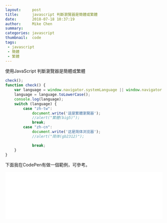 ```yaml
---
layout:     post
title:      javascript 判斷瀏覽器是簡體或繁體
date:       2018-07-18 10:37:19
author:     Mike Chen
summary:    
categories: javascript
thumbnail:  code
tags:
 - javascript
 - 簡體
 - 繁體
---
```


使用JavaScript 判斷瀏覽器是簡體或繁體

```javascript
check();
function check() {
    var language = window.navigator.systemLanguage || window.navigator.language;
    language = language.toLowerCase();
    console.log(language);
    switch (language) {
        case "zh-tw":
            document.write('這是繁體瀏覽器');
            //alert("繁體(big5)");
            break;
        case "zh-cn":
            document.write('这是简体浏览器');
            //alert("简体(gb2312)");

            break;
    }
}
```

下面我在CodePen有做一個範例，可參考。

<div class="iframe-rwd">
    <iframe scrolling='no' title='判斷瀏覽器簡繁體' src='//codepen.io/mikechen2017/embed/wxWxLx/?height=265&theme-id=0&default-tab=js,result&embed-version=2' frameborder='no' allowtransparency='true' allowfullscreen='true' style='width: 100%;'>See the Pen <a href='https://codepen.io/mikechen2017/pen/wxWxLx/'>判斷瀏覽器簡繁體</a> by Mike Chen (<a href='https://codepen.io/mikechen2017'>@mikechen2017</a>) on <a href='https://codepen.io'>CodePen</a>.
</iframe>
</div>